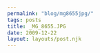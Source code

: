```yaml
---
permalink: "blog/mg8655jpg/"
tags: posts
title: _MG_8655.JPG
date: 2009-12-22
layout: layouts/post.njk
---
```


